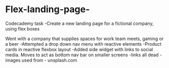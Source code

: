 # Flex-landing-page-

Codecademy task
-Create a new landing page for a fictional company, using flex boxes

Went with a company that supplies spaces for work team meets, gaming or a beer
-Attempted a drop down nav menu with reactive elements
-Product cards in reactive flexbox layout
-Added side widget with links to social media. Moves to act as bottom nav bar on smaller screens
-links all dead
-images used from - unsplash.com
